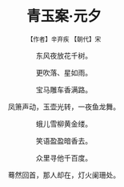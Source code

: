 <div class="wrap">
  <h1>青玉案·元夕</h1>

  <p style="font-size: 12px;">【作者】辛弃疾 【朝代】宋</p>
  <p>东风夜放花千树。</p>
  <p>更吹落、星如雨。</p>
  <p>宝马雕车香满路。</p>
  <p>凤箫声动，玉壶光转，一夜鱼龙舞。</p>
  <p>蛾儿雪柳黄金缕。</p>
  <p>笑语盈盈暗香去。</p>
  <p>众里寻他千百度。</p>
  <p>蓦然回首，那人却在，灯火阑珊处。</p>
</div>

<style>
  .wrap {
    padding: 30px;
    text-align: center;
  }
</style>



